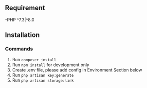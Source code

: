 

## Requirement

-PHP ^7.3|^8.0

## Installation

### Commands

1. Run `composer install`
2. Run `npm install` for development only
3. Create .env file, please add config in Environment Section below
4. Run `php artisan key:generate`
5. Run `php artisan storage:link`
